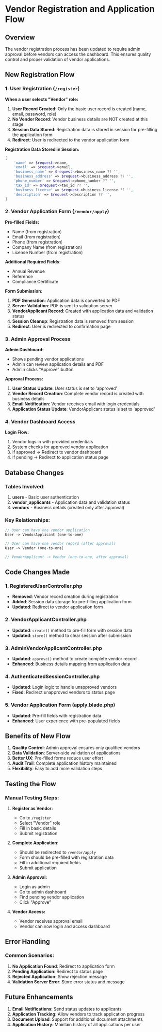 # Vendor Registration and Application Flow

## Overview

The vendor registration process has been updated to require admin approval before vendors can access the dashboard. This ensures quality control and proper validation of vendor applications.

## New Registration Flow

### 1. User Registration (`/register`)

**When a user selects "Vendor" role:**

1. **User Record Created**: Only the basic user record is created (name, email, password, role)
2. **No Vendor Record**: Vendor business details are NOT created at this stage
3. **Session Data Stored**: Registration data is stored in session for pre-filling the application form
4. **Redirect**: User is redirected to the vendor application form

**Registration Data Stored in Session:**
```php
[
    'name' => $request->name,
    'email' => $request->email,
    'business_name' => $request->business_name ?? '',
    'business_address' => $request->business_address ?? '',
    'phone_number' => $request->phone_number ?? '',
    'tax_id' => $request->tax_id ?? '',
    'business_license' => $request->business_license ?? '',
    'description' => $request->description ?? '',
]
```

### 2. Vendor Application Form (`/vendor/apply`)

**Pre-filled Fields:**
- Name (from registration)
- Email (from registration)
- Phone (from registration)
- Company Name (from registration)
- License Number (from registration)

**Additional Required Fields:**
- Annual Revenue
- Reference
- Compliance Certificate

**Form Submission:**
1. **PDF Generation**: Application data is converted to PDF
2. **Server Validation**: PDF is sent to validation server
3. **VendorApplicant Record**: Created with application data and validation status
4. **Session Cleanup**: Registration data is removed from session
5. **Redirect**: User is redirected to confirmation page

### 3. Admin Approval Process

**Admin Dashboard:**
- Shows pending vendor applications
- Admin can review application details and PDF
- Admin clicks "Approve" button

**Approval Process:**
1. **User Status Update**: User status is set to 'approved'
2. **Vendor Record Creation**: Complete vendor record is created with business details
3. **Email Notification**: Vendor receives email with login credentials
4. **Application Status Update**: VendorApplicant status is set to 'approved'

### 4. Vendor Dashboard Access

**Login Flow:**
1. Vendor logs in with provided credentials
2. System checks for approved vendor application
3. If approved → Redirect to vendor dashboard
4. If pending → Redirect to application status page

## Database Changes

### Tables Involved:

1. **users** - Basic user authentication
2. **vendor_applicants** - Application data and validation status
3. **vendors** - Business details (created only after approval)

### Key Relationships:

```php
// User can have one vendor application
User -> VendorApplicant (one-to-one)

// User can have one vendor record (after approval)
User -> Vendor (one-to-one)

// VendorApplicant -> Vendor (one-to-one, after approval)
```

## Code Changes Made

### 1. RegisteredUserController.php
- **Removed**: Vendor record creation during registration
- **Added**: Session data storage for pre-filling application form
- **Updated**: Redirect to vendor application form

### 2. VendorApplicantController.php
- **Updated**: `create()` method to pre-fill form with session data
- **Updated**: `store()` method to clear session after submission

### 3. AdminVendorApplicantController.php
- **Updated**: `approve()` method to create complete vendor record
- **Enhanced**: Business details mapping from application data

### 4. AuthenticatedSessionController.php
- **Updated**: Login logic to handle unapproved vendors
- **Fixed**: Redirect unapproved vendors to status page

### 5. Vendor Application Form (apply.blade.php)
- **Updated**: Pre-fill fields with registration data
- **Enhanced**: User experience with pre-populated fields

## Benefits of New Flow

1. **Quality Control**: Admin approval ensures only qualified vendors
2. **Data Validation**: Server-side validation of applications
3. **Better UX**: Pre-filled forms reduce user effort
4. **Audit Trail**: Complete application history maintained
5. **Flexibility**: Easy to add more validation steps

## Testing the Flow

### Manual Testing Steps:

1. **Register as Vendor:**
   - Go to `/register`
   - Select "Vendor" role
   - Fill in basic details
   - Submit registration

2. **Complete Application:**
   - Should be redirected to `/vendor/apply`
   - Form should be pre-filled with registration data
   - Fill in additional required fields
   - Submit application

3. **Admin Approval:**
   - Login as admin
   - Go to admin dashboard
   - Find pending vendor application
   - Click "Approve"

4. **Vendor Access:**
   - Vendor receives approval email
   - Vendor can now login and access dashboard

## Error Handling

### Common Scenarios:

1. **No Application Found**: Redirect to application form
2. **Pending Application**: Redirect to status page
3. **Rejected Application**: Show rejection message
4. **Validation Server Error**: Store error status and message

## Future Enhancements

1. **Email Notifications**: Send status updates to applicants
2. **Application Tracking**: Allow vendors to track application progress
3. **Document Upload**: Support for additional document attachments
4. **Application History**: Maintain history of all applications per user 
